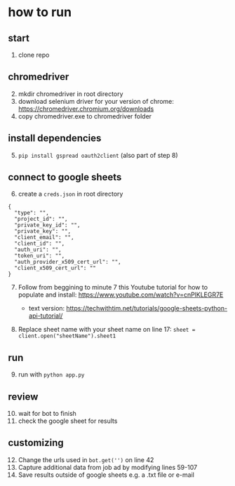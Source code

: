 # how to run

## start
1. clone repo

## chromedriver
2. mkdir chromedriver in root directory
3. download selenium driver for your version of chrome: https://chromedriver.chromium.org/downloads
4. copy chromedriver.exe to chromedriver folder

## install dependencies
5. ```pip install gspread oauth2client``` (also part of step 8)

## connect to google sheets
6. create a ```creds.json``` in root directory

```
{
  "type": "",
  "project_id": "",
  "private_key_id": "",
  "private_key": "",
  "client_email": "",
  "client_id": "",
  "auth_uri": "",
  "token_uri": "",
  "auth_provider_x509_cert_url": "",
  "client_x509_cert_url": ""
}
```

7. Follow from beggining to minute 7 this Youtube tutorial for how to populate and install: https://www.youtube.com/watch?v=cnPlKLEGR7E
   * text version: https://techwithtim.net/tutorials/google-sheets-python-api-tutorial/

8. Replace sheet name with your sheet name on line 17: ```sheet = client.open("sheetName").sheet1```

## run
9. run with ```python app.py```

## review
10. wait for bot to finish
11. check the google sheet for results

## customizing
12. Change the urls used in ```bot.get('')``` on line 42
13. Capture additional data from job ad by modifying lines 59-107
14. Save results outside of google sheets e.g. a .txt file or e-mail
